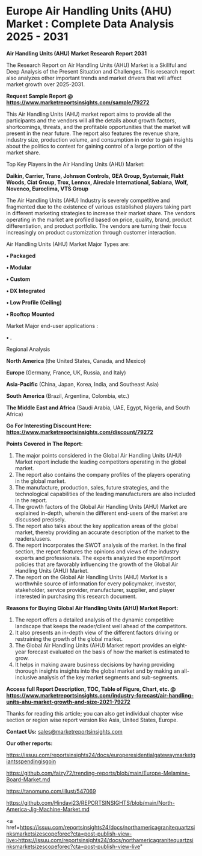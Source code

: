 # Europe Air Handling Units (AHU) Market : Complete Data Analysis 2025 - 2031

<strong>Air Handling Units (AHU) Market Research Report 2031</strong>

The Research Report on Air Handling Units (AHU) Market is a Skillful and Deep Analysis of the Present Situation and Challenges. This research report also analyzes other important trends and market drivers that will affect market growth over 2025-2031.

<strong>Request Sample Report @ <a href=https://www.marketreportsinsights.com/sample/79272>https://www.marketreportsinsights.com/sample/79272</a></strong>

This Air Handling Units (AHU) market report aims to provide all the participants and the vendors will all the details about growth factors, shortcomings, threats, and the profitable opportunities that the market will present in the near future. The report also features the revenue share, industry size, production volume, and consumption in order to gain insights about the politics to contest for gaining control of a large portion of the market share.

Top Key Players in the Air Handling Units (AHU) Market:

<strong>Daikin, Carrier, Trane, Johnson Controls, GEA Group, Systemair, Flakt Woods, Ciat Group, Trox, Lennox, Airedale International, Sabiana, Wolf, Novenco, Euroclima, VTS Group</strong>

The Air Handling Units (AHU) Industry is severely competitive and fragmented due to the existence of various established players taking part in different marketing strategies to increase their market share. The vendors operating in the market are profiled based on price, quality, brand, product differentiation, and product portfolio. The vendors are turning their focus increasingly on product customization through customer interaction.

Air Handling Units (AHU) Market Major Types are:

<strong>• Packaged

• Modular

• Custom

• DX Integrated

• Low Profile (Ceiling)

• Rooftop Mounted</strong>

Market Major end-user applications :

<strong>• .</strong>

Regional Analysis

</u><strong><b>North America</b></strong> (the United States, Canada, and Mexico)

<strong><b>Europe </b></strong>(Germany, France, UK, Russia, and Italy)

<strong><b>Asia-Pacific</b></strong> (China, Japan, Korea, India, and Southeast Asia)

<strong><b>South America</b></strong> (Brazil, Argentina, Colombia, etc.)

<strong><b>The Middle East and Africa</b></strong> (Saudi Arabia, UAE, Egypt, Nigeria, and South Africa)

<strong>Go For Interesting Discount Here: <a href=https://www.marketreportsinsights.com/discount/79272>https://www.marketreportsinsights.com/discount/79272</a></strong>

<strong>Points Covered in The Report:</strong>
<ol>
  <li>The major points considered in the Global Air Handling Units (AHU) Market report include the leading competitors operating in the global market.</li>
  <li>The report also contains the company profiles of the players operating in the global market.</li>
  <li>The manufacture, production, sales, future strategies, and the technological capabilities of the leading manufacturers are also included in the report.</li>
  <li>The growth factors of the Global Air Handling Units (AHU) Market are explained in-depth, wherein the different end-users of the market are discussed precisely.</li>
  <li>The report also talks about the key application areas of the global market, thereby providing an accurate description of the market to the readers/users.</li>
  <li>The report incorporates the SWOT analysis of the market. In the final section, the report features the opinions and views of the industry experts and professionals. The experts analyzed the export/import policies that are favorably influencing the growth of the Global Air Handling Units (AHU) Market.</li>
  <li>The report on the Global Air Handling Units (AHU) Market is a worthwhile source of information for every policymaker, investor, stakeholder, service provider, manufacturer, supplier, and player interested in purchasing this research document.</li>
</ol>
<strong>Reasons for Buying Global Air Handling Units (AHU) Market Report:</strong>

<ol>
  <li>The report offers a detailed analysis of the dynamic competitive landscape that keeps the reader/client well ahead of the competitors.</li>
  <li>It also presents an in-depth view of the different factors driving or restraining the growth of the global market.</li>
  <li>The Global Air Handling Units (AHU) Market report provides an eight-year forecast evaluated on the basis of how the market is estimated to grow.</li>
  <li>It helps in making aware business decisions by having providing thorough insights insights into the global market and by making an all-inclusive analysis of the key market segments and sub-segments.</li>
</ol>
<strong>Access full Report Description, TOC, Table of Figure, Chart, etc. @ <a href=https://www.marketreportsinsights.com/industry-forecast/air-handling-units-ahu-market-growth-and-size-2021-79272>https://www.marketreportsinsights.com/industry-forecast/air-handling-units-ahu-market-growth-and-size-2021-79272</a></strong>


Thanks for reading this article; you can also get individual chapter wise section or region wise report version like Asia, United States, Europe.

<strong>Contact Us:</strong>
sales@marketreportsinsights.com

<strong>Our other reports:</strong>

<a href=https://issuu.com/reportsinsights24/docs/europeresidentialgatewaymarketgiantsspendingisgoin>https://issuu.com/reportsinsights24/docs/europeresidentialgatewaymarketgiantsspendingisgoin</a>

<a href=https://github.com/faizy72/trending-reports/blob/main/Europe-Melamine-Board-Market.md>https://github.com/faizy72/trending-reports/blob/main/Europe-Melamine-Board-Market.md</a>

<a href=https://tanomuno.com/illust/547069>https://tanomuno.com/illust/547069</a>

<a href=https://github.com/Hindavi23/REPORTSINSIGHTS/blob/main/North-America-Jig-Machine-Market.md>https://github.com/Hindavi23/REPORTSINSIGHTS/blob/main/North-America-Jig-Machine-Market.md</a>

<a href=https://issuu.com/reportsinsights24/docs/northamericagranitequartzsinksmarketsizescopeforec?cta=post-publish-view-live>https://issuu.com/reportsinsights24/docs/northamericagranitequartzsinksmarketsizescopeforec?cta=post-publish-view-live</a>"
